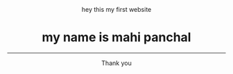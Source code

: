 <center> hey this my first website <br>
  <h1> my name is mahi panchal </h1>
  <hr>
Thank you
  <img src = "1. png" atl = "github icon'>
                             </center>
